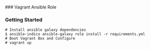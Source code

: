 ### Vagrant Ansible Role

### Getting Started

```
# Install ansible galaxy dependencies
$ ansible-indico ansible-galaxy role install -r requirements.yml
# Boot Vagrant Box and Configure
# vagrant up
```